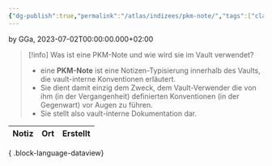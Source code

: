 ```yaml
---
{"dg-publish":true,"permalink":"/atlas/indizees/pkm-note/","tags":["class/admin","class/index"],"noteIcon":""}
---
```


by GGa, 2023-07-02T00:00:00.000+02:00  

> [!info] Was ist eine PKM-Note und wie wird sie im Vault verwendet?
> - eine **PKM-Note** ist eine Notizen-Typisierung innerhalb des Vaults, die vault-interne Konventionen erläutert. 
> - Sie dient damit einzig dem Zweck, dem Vault-Verwender die von ihm (in der Vergangenheit) definierten Konventionen (in der Gegenwart) vor Augen zu führen. 
> - Sie stellt also vault-interne Dokumentation dar.

| Notiz | Ort | Erstellt |
| ----- | --- | -------- |

{ .block-language-dataview}


